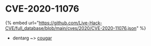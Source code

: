 # CVE-2020-11076
{% embed url="https://github.com/Live-Hack-CVE/full_database/blob/main/cves/2020/CVE-2020-11076.json" %}

* dentarg ~> [cougar](https://www.alice-snow.ru/2020/database/cve-2020-11076/cougar-dentarg)
